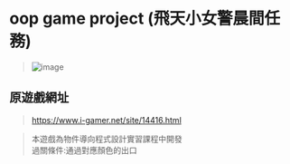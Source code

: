 # oop game project (飛天小女警晨間任務)
> ![image](https://github.com/YenChieh0716/oop-game-project/assets/79859588/393fd71f-3eb5-407b-a91e-bef9336cb3d8)

## 原遊戲網址
> https://www.i-gamer.net/site/14416.html

> 本遊戲為物件導向程式設計實習課程中開發<br>
> 過關條件:通過對應顏色的出口
